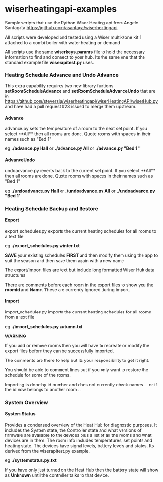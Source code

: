 # wiserheatingapi-examples
Sample scripts that use the Python Wiser Heating api from Angelo Santagata https://github.com/asantaga/wiserheatingapi

All scripts were developed and tested using a Wiser multi-zone kit 1 attached to a combi boiler with water heating on demand

All scripts use the same **wiserkeys.params** file to hold the necessary information to find and connect to your hub. Its the same one that the standard example file **wiserapitest.py** uses.

<h3>Heating Schedule Advance and Undo Advance</h3>

This extra capability requires two new library funtions **setRoomScheduleAdvance** and  **setRoomScheduleAdvanceUndo** that are in https://github.com/steversig/wiserheatingapi/wiserHeatingAPI/wiserHub.py and have had a pull request #23 issued to merge them upstream.

<h4>Advance</h4> advance.py sets the temperature of a room to the next set point. If you select **All** then all rooms are done. Quote rooms with spaces in their names such as "Bed 1"

eg **./advance.py Hall**
or **./advance.py All**
or **./advance.py "Bed 1"**

<h4>AdvanceUndo</h4> undoadvance.py reverts back to the current set point. If you select **All** then all rooms are done. Quote rooms with spaces in their names such as "Bed 1"

eg **./undoadvance.py Hall**
or **./undoadvance.py All**
or **./undoadvance.py "Bed 1"**

<h3>Heating Schedule Backup and Restore</h3>

<h4>Export</h4> export_schedules.py exports the current heating schedules for all rooms to a text file

eg **./export_schedules.py winter.txt**

**SAVE** your existing schedules **FIRST** and then modify them using the app to suit the season and then save them again with a new name

The export/import files are text but include long formatted Wiser Hub data structures

There are comments before each room in the export files to show you the **roomId** and **Name**. These are currently ignored during import.

<h4>Import</h4> import_schedules.py imports the current heating schedules for all rooms from a text file

eg **./import_schedules.py autumn.txt**

**WARNING**

If you add or remove rooms then you will have to recreate or modify the export files before they can be successfully imported.

The comments are there to help but its your responsibility to get it right. 

You should be able to comment lines out if you only want to restore the schedule for some of the rooms.

Importing is done by id number and does not currently check names ... or if the id now belongs to another room ...

<h3>System Overview</h3>

<h4>System Status</h4>Provides a condensed overview of the Heat Hub for diagnostic purposes. It includes the System state, the Controller state and what versions of firmware are available to the devices plus a list of all the rooms and what devices are in them. The room info includes temperatures, set points and heating state. The devices have signal levels, battery levels and states. Its derived from the wiserapitest.py example. 

eg **./systemstatus.py.txt**

If you have only just turned on the Heat Hub then the battery state will show as **Unknown** until the controller talks to that device.
